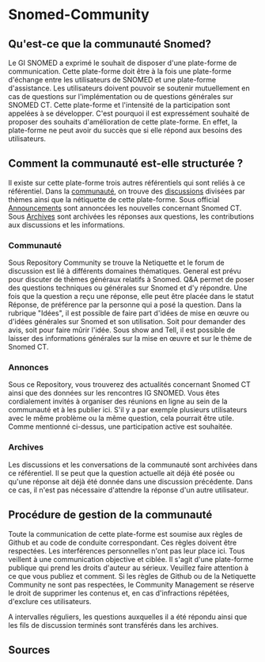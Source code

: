# Snomed-Community
## Qu'est-ce que la communauté Snomed?
Le GI SNOMED a exprimé le souhait de disposer d'une plate-forme de communication. Cette plate-forme doit être à la fois une plate-forme d'échange entre les utilisateurs de SNOMED et une plate-forme d'assistance. Les utilisateurs doivent pouvoir se soutenir mutuellement en cas de questions sur l'implémentation ou de questions générales sur SNOMED CT. Cette plate-forme et l'intensité de la participation sont appelées à se développer. C'est pourquoi il est expressément souhaité de proposer des souhaits d'amélioration de cette plate-forme. En effet, la plate-forme ne peut avoir du succès que si elle répond aux besoins des utilisateurs.

## Comment la communauté est-elle structurée ?
Il existe sur cette plate-forme trois autres référentiels qui sont reliés à ce référentiel. Dans la [communauté](), on trouve des [discussions]() divisées par thèmes ainsi que la nétiquette de cette plate-forme. Sous official [Announcements]() sont annoncées les nouvelles concernant Snomed CT. Sous [Archives]() sont archivées les réponses aux questions, les contributions aux discussions et les informations.

### Communauté
Sous Repository Community se trouve la Netiquette et le forum de discussion est lié à différents domaines thématiques. General est prévu pour discuter de thèmes généraux relatifs à Snomed. Q&A permet de poser des questions techniques ou générales sur Snomed et d'y répondre. Une fois que la question a reçu une réponse, elle peut être placée dans le statut Réponse, de préférence par la personne qui a posé la question. Dans la rubrique "Idées", il est possible de faire part d'idées de mise en œuvre ou d'idées générales sur Snomed et son utilisation. Soit pour demander des avis, soit pour faire mûrir l'idée. Sous show and Tell, il est possible de laisser des informations générales sur la mise en œuvre et sur le thème de Snomed CT.

### Annonces
Sous ce Repository, vous trouverez des actualités concernant Snomed CT ainsi que des données sur les rencontres IG SNOMED. Vous êtes cordialement invités à organiser des réunions en ligne au sein de la communauté et à les publier ici. S'il y a par exemple plusieurs utilisateurs avec le même problème ou la même question, cela pourrait être utile. Comme mentionné ci-dessus, une participation active est souhaitée.

### Archives
Les discussions et les conversations de la communauté sont archivées dans ce référentiel. Il se peut que la question actuelle ait déjà été posée ou qu'une réponse ait déjà été donnée dans une discussion précédente. Dans ce cas, il n'est pas nécessaire d'attendre la réponse d'un autre utilisateur.

## Procédure de gestion de la communauté
Toute la communication de cette plate-forme est soumise aux règles de Github et au code de conduite correspondant. Ces règles doivent être respectées. Les interférences personnelles n'ont pas leur place ici. Tous veillent à une communication objective et ciblée. Il s'agit d'une plate-forme publique qui prend les droits d'auteur au sérieux. Veuillez faire attention à ce que vous publiez et comment. Si les règles de Github ou de la Netiquette Community ne sont pas respectées, le Community Management se réserve le droit de supprimer les contenus et, en cas d'infractions répétées, d'exclure ces utilisateurs.

A intervalles réguliers, les questions auxquelles il a été répondu ainsi que les fils de discussion terminés sont transférés dans les archives.

## Sources
